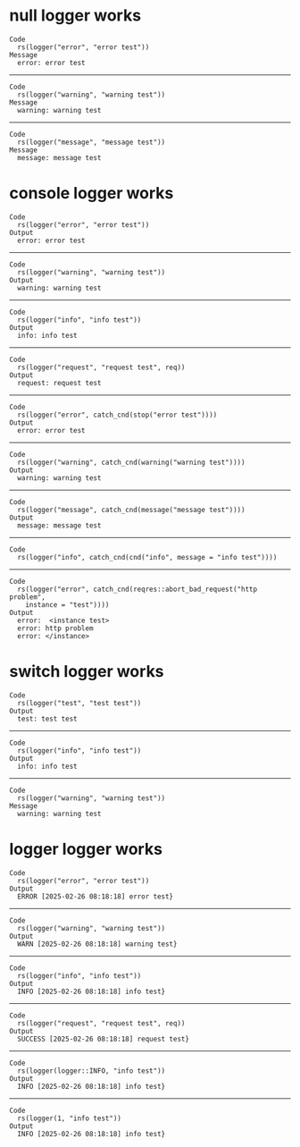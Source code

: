 # null logger works

    Code
      rs(logger("error", "error test"))
    Message
      error: error test

---

    Code
      rs(logger("warning", "warning test"))
    Message
      warning: warning test

---

    Code
      rs(logger("message", "message test"))
    Message
      message: message test

# console logger works

    Code
      rs(logger("error", "error test"))
    Output
      error: error test

---

    Code
      rs(logger("warning", "warning test"))
    Output
      warning: warning test

---

    Code
      rs(logger("info", "info test"))
    Output
      info: info test

---

    Code
      rs(logger("request", "request test", req))
    Output
      request: request test

---

    Code
      rs(logger("error", catch_cnd(stop("error test"))))
    Output
      error: error test

---

    Code
      rs(logger("warning", catch_cnd(warning("warning test"))))
    Output
      warning: warning test

---

    Code
      rs(logger("message", catch_cnd(message("message test"))))
    Output
      message: message test

---

    Code
      rs(logger("info", catch_cnd(cnd("info", message = "info test"))))

---

    Code
      rs(logger("error", catch_cnd(reqres::abort_bad_request("http problem",
        instance = "test"))))
    Output
      error:  <instance test>
      error: http problem
      error: </instance>

# switch logger works

    Code
      rs(logger("test", "test test"))
    Output
      test: test test

---

    Code
      rs(logger("info", "info test"))
    Output
      info: info test

---

    Code
      rs(logger("warning", "warning test"))
    Message
      warning: warning test

# logger logger works

    Code
      rs(logger("error", "error test"))
    Output
      ERROR [2025-02-26 08:18:18] error test}

---

    Code
      rs(logger("warning", "warning test"))
    Output
      WARN [2025-02-26 08:18:18] warning test}

---

    Code
      rs(logger("info", "info test"))
    Output
      INFO [2025-02-26 08:18:18] info test}

---

    Code
      rs(logger("request", "request test", req))
    Output
      SUCCESS [2025-02-26 08:18:18] request test}

---

    Code
      rs(logger(logger::INFO, "info test"))
    Output
      INFO [2025-02-26 08:18:18] info test}

---

    Code
      rs(logger(1, "info test"))
    Output
      INFO [2025-02-26 08:18:18] info test}

